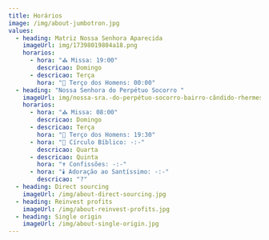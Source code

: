```yaml
---
title: Horários
image: /img/about-jumbotron.jpg
values:
  - heading: Matriz Nossa Senhora Aparecida
    imageUrl: img/17398019804a18.png
    horarios:
      - hora: "⛪ Missa: 19:00"
        descricao: Domingo
      - descricao: Terça
        hora: "📿 Terço dos Homens: 00:00"
  - heading: "Nossa Senhora do Perpétuo Socorro "
    imageUrl: img/nossa-sra.-do-perpétuo-socorro-bairro-cândido-rhermes.png
    horarios:
      - hora: "⛪ Missa: 08:00"
        descricao: Domingo
      - descricao: Terça
        hora: "📿 Terço dos Homens: 19:30"
      - hora: "📖 Círculo Bíblico: -:-"
        descricao: Quarta
      - descricao: Quinta
        hora: "✝️ Confissões: -:-"
      - hora: "🕯️ Adoração ao Santíssimo: -:-"
        descricao: "?"
  - heading: Direct sourcing
    imageUrl: /img/about-direct-sourcing.jpg
  - heading: Reinvest profits
    imageUrl: /img/about-reinvest-profits.jpg
  - heading: Single origin
    imageUrl: /img/about-single-origin.jpg
---
```

